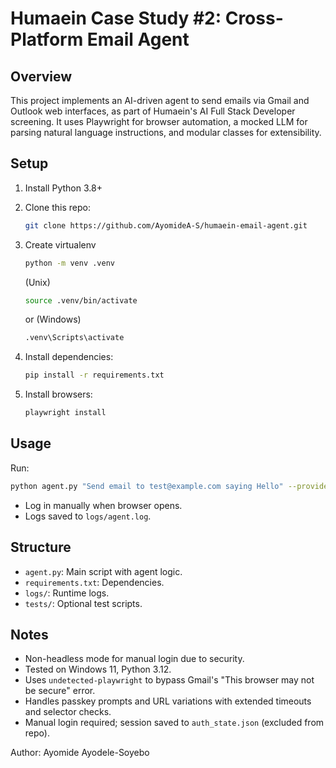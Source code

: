 # Humaein Case Study #2: Cross-Platform Email Agent

## Overview

This project implements an AI-driven agent to send emails via Gmail and Outlook web interfaces, as part of Humaein's AI Full Stack Developer screening. It uses Playwright for browser automation, a mocked LLM for parsing natural language instructions, and modular classes for extensibility.

## Setup

1. Install Python 3.8+

2. Clone this repo:

   ```bash
   git clone https://github.com/AyomideA-S/humaein-email-agent.git
   ```

3. Create virtualenv

   ```bash
   python -m venv .venv
   ```

   (Unix)

   ```bash
   source .venv/bin/activate
   ```

   or (Windows)

   ```bash
   .venv\Scripts\activate
   ```

4. Install dependencies:

   ```bash
   pip install -r requirements.txt
   ```

5. Install browsers:

   ```bash
   playwright install
   ```

## Usage

Run:

```bash
python agent.py "Send email to test@example.com saying Hello" --provider gmail
```

- Log in manually when browser opens.
- Logs saved to `logs/agent.log`.

## Structure

- `agent.py`: Main script with agent logic.
- `requirements.txt`: Dependencies.
- `logs/`: Runtime logs.
- `tests/`: Optional test scripts.

## Notes

- Non-headless mode for manual login due to security.
- Tested on Windows 11, Python 3.12.
- Uses `undetected-playwright` to bypass Gmail's "This browser may not be secure" error.
- Handles passkey prompts and URL variations with extended timeouts and selector checks.
- Manual login required; session saved to `auth_state.json` (excluded from repo).

Author: Ayomide Ayodele-Soyebo

